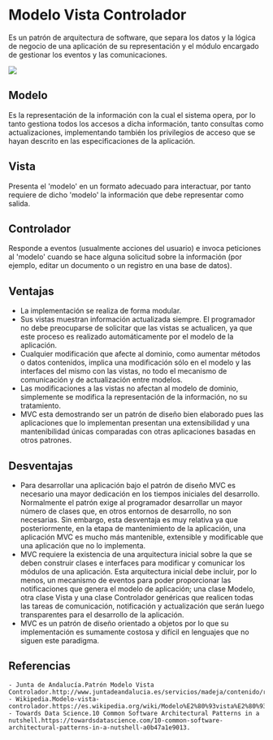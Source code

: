 # Modelo Vista Controlador

Es un patrón de arquitectura de software, que separa los datos y la lógica de negocio de una aplicación de su representación y el módulo encargado de gestionar los eventos y las comunicaciones.

![](https://miro.medium.com/max/700/1*OP0CS6O5Sb66jpc-H-IuRQ.png)

## Modelo

Es la representación de la información con la cual el sistema opera, por lo tanto gestiona todos los accesos a dicha información, tanto consultas como actualizaciones, implementando también los privilegios de acceso que se hayan descrito en las especificaciones de la aplicación.

## Vista

Presenta el 'modelo' en un formato adecuado para interactuar, por tanto requiere de dicho 'modelo' la información que debe representar como salida.


## Controlador

Responde a eventos (usualmente acciones del usuario) e invoca peticiones al 'modelo' cuando se hace alguna solicitud sobre la información (por ejemplo, editar un documento o un registro en una base de datos).


## Ventajas

  - La implementación se realiza de forma modular.
  - Sus vistas muestran información actualizada siempre. El programador no debe preocuparse de solicitar que las vistas se actualicen, ya     que este proceso es realizado automáticamente por el modelo de la aplicación.
  - Cualquier modificación que afecte al dominio, como aumentar métodos o datos contenidos, implica una modificación sólo en el modelo y       las interfaces del mismo con las vistas, no todo el mecanismo de comunicación y de actualización entre modelos.
  - Las modificaciones a las vistas no afectan al modelo de dominio, simplemente se modifica la representación de la información, no su       tratamiento.
  - MVC esta demostrando ser un patrón de diseño bien elaborado pues las aplicaciones que lo implementan presentan una extensibilidad y       una mantenibilidad únicas comparadas con otras aplicaciones basadas en otros patrones.

## Desventajas
  - Para desarrollar una aplicación bajo el patrón de diseño MVC es necesario una mayor dedicación en los tiempos iniciales del             desarrollo. Normalmente el patrón exige al programador desarrollar un mayor número de clases que, en otros entornos de desarrollo,       no   son necesarias. Sin embargo, esta desventaja es muy relativa ya que posteriormente, en la etapa de mantenimiento de la             aplicación, una aplicación MVC es mucho más mantenible, extensible y modificable que una aplicación que no lo implementa.
  - MVC requiere la existencia de una arquitectura inicial sobre la que se deben construir clases e interfaces para modificar y             comunicar los módulos de una aplicación. Esta arquitectura inicial debe incluir, por lo menos, un mecanismo de eventos para poder       proporcionar las notificaciones que genera el modelo de aplicación; una clase Modelo, otra clase Vista y una clase Controlador           genéricas que realicen todas las tareas de comunicación, notificación y actualización que serán luego transparentes para el             desarrollo de la aplicación.
  - MVC es un patrón de diseño orientado a objetos por lo que su implementación es sumamente costosa y difícil en lenguajes que no           siguen este paradigma.
  
  
  ## Referencias
  
    - Junta de Andalucía.Patrón Modelo Vista      Controlador.http://www.juntadeandalucia.es/servicios/madeja/contenido/recurso/122#Ventajas_y_desventajas_del_uso_del_patron.
    - Wikipedia.Modelo-vista-controlador.https://es.wikipedia.org/wiki/Modelo%E2%80%93vista%E2%80%93controlador.
    - Towards Data Science.10 Common Software Architectural Patterns in a nutshell.https://towardsdatascience.com/10-common-software-architectural-patterns-in-a-nutshell-a0b47a1e9013.
